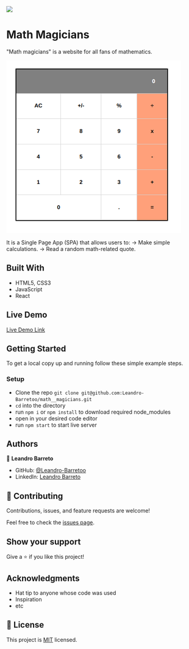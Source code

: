 ![](https://img.shields.io/badge/Microverse-blueviolet)

# Math Magicians

"Math magicians" is a website for all fans of mathematics.

![screenshot](./calculator.png)

It is a Single Page App (SPA) that allows users to:
    -> Make simple calculations.
    -> Read a random math-related quote.

## Built With

- HTML5, CSS3
- JavaScript
- React

## Live Demo

[Live Demo Link](https://leandro-barretoo.github.io/math_magicians/)


## Getting Started

To get a local copy up and running follow these simple example steps.

### Setup

- Clone the repo `git clone git@github.com:Leandro-Barretoo/math__magicians.git`
- `cd` into the directory
- run `npm i` or `npm install` to download required node_modules
- open in your desired code editor
- run `npm start` to start live server

## Authors

👤 **Leandro Barreto**

- GitHub: [@Leandro-Barretoo](https://github.com/Leandro-Barretoo)
- LinkedIn: [Leandro Barreto](https://linkedin.com/in/leandroobarreto/)

## 🤝 Contributing

Contributions, issues, and feature requests are welcome!

Feel free to check the [issues page](../../issues/).

## Show your support

Give a ⭐️ if you like this project!

## Acknowledgments

- Hat tip to anyone whose code was used
- Inspiration
- etc

## 📝 License

This project is [MIT](./MIT.md) licensed.
